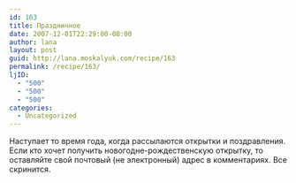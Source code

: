```yaml
---
id: 163
title: Праздничное
date: 2007-12-01T22:29:00-08:00
author: lana
layout: post
guid: http://lana.moskalyuk.com/recipe/163
permalink: /recipe/163/
ljID:
  - "500"
  - "500"
  - "500"
categories:
  - Uncategorized
---
```

Наступает то время года, когда рассылаются открытки и поздравления. Если кто хочет получить новогодне-рождественскую открытку, то оставляйте свой почтовый (не электронный) адрес в комментариях. Все скринится.